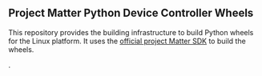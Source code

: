 ## Project Matter Python Device Controller Wheels

This repository provides the building infrastructure to build Python wheels for
the Linux platform.  It uses the [official project Matter SDK](https://github.com/project-chip/connectedhomeip/)
to build the wheels. 

.
